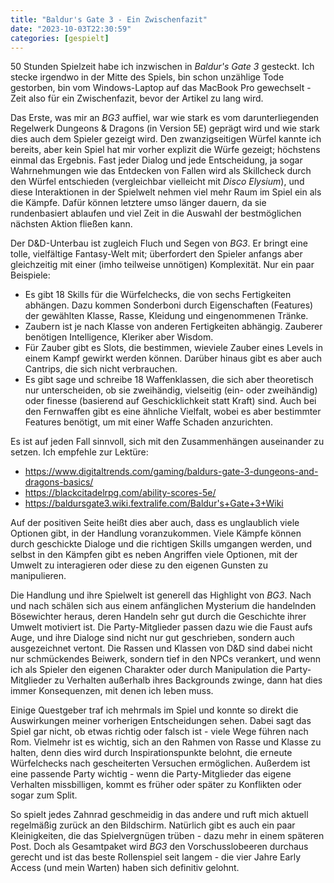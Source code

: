 ```yaml
---
title: "Baldur's Gate 3 - Ein Zwischenfazit"
date: "2023-10-03T22:30:59"
categories: [gespielt]
---
```


50 Stunden Spielzeit habe ich inzwischen in *Baldur's Gate 3* gesteckt. Ich stecke irgendwo in der Mitte des Spiels, bin schon unzählige Tode gestorben, bin vom Windows-Laptop auf das MacBook Pro gewechselt - Zeit also für ein Zwischenfazit, bevor der Artikel zu lang wird.

Das Erste, was mir an *BG3* auffiel, war wie stark es vom darunterliegenden Regelwerk Dungeons & Dragons (in Version 5E) geprägt wird und wie stark dies auch dem Spieler gezeigt wird. Den zwanzigseitigen Würfel kannte ich bereits, aber kein Spiel hat mir vorher explizit die Würfe gezeigt; höchstens einmal das Ergebnis. Fast jeder Dialog und jede Entscheidung, ja sogar Wahrnehmungen wie das Entdecken von Fallen wird als Skillcheck durch den Würfel entschieden (vergleichbar vielleicht mit *Disco Elysium*), und diese Interaktionen in der Spielwelt nehmen viel mehr Raum im Spiel ein als die Kämpfe. Dafür können letztere umso länger dauern, da sie rundenbasiert ablaufen und viel Zeit in die Auswahl der bestmöglichen nächsten Aktion fließen kann.

Der D&D-Unterbau ist zugleich Fluch und Segen von *BG3*. Er bringt eine tolle, vielfältige Fantasy-Welt mit; überfordert den Spieler anfangs aber gleichzeitig mit einer (imho teilweise unnötigen) Komplexität. Nur ein paar Beispiele:

* Es gibt 18 Skills für die Würfelchecks, die von sechs Fertigkeiten abhängen. Dazu kommen Sonderboni durch Eigenschaften (Features) der gewählten Klasse, Rasse, Kleidung und eingenommenen Tränke.
* Zaubern ist je nach Klasse von anderen Fertigkeiten abhängig. Zauberer benötigen Intelligence, Kleriker aber Wisdom.
* Für Zauber gibt es Slots, die bestimmen, wieviele Zauber eines Levels in einem Kampf gewirkt werden können. Darüber hinaus gibt es aber auch Cantrips, die sich nicht verbrauchen.
* Es gibt sage und schreibe 18 Waffenklassen, die sich aber theoretisch nur unterscheiden, ob sie zweihändig, vielseitig (ein- oder zweihändig) oder finesse (basierend auf Geschicklichkeit statt Kraft) sind. Auch bei den Fernwaffen gibt es eine ähnliche Vielfalt, wobei es aber bestimmter Features benötigt, um mit einer Waffe Schaden anzurichten.

Es ist auf jeden Fall sinnvoll, sich mit den Zusammenhängen auseinander zu setzen. Ich empfehle zur Lektüre:

* https://www.digitaltrends.com/gaming/baldurs-gate-3-dungeons-and-dragons-basics/
* https://blackcitadelrpg.com/ability-scores-5e/
* https://baldursgate3.wiki.fextralife.com/Baldur's+Gate+3+Wiki

Auf der positiven Seite heißt dies aber auch, dass es unglaublich viele Optionen gibt, in der Handlung voranzukommen. Viele Kämpfe können durch geschickte Dialoge und die richtigen Skills umgangen werden, und selbst in den Kämpfen gibt es neben Angriffen viele Optionen, mit der Umwelt zu interagieren oder diese zu den eigenen Gunsten zu manipulieren.

Die Handlung und ihre Spielwelt ist generell das Highlight von *BG3*. Nach und nach schälen sich aus einem anfänglichen Mysterium die handelnden Bösewichter heraus, deren Handeln sehr gut durch die Geschichte ihrer Umwelt motiviert ist. Die Party-Mitglieder passen dazu wie die Faust aufs Auge, und ihre Dialoge sind nicht nur gut geschrieben, sondern auch ausgezeichnet vertont. Die Rassen und Klassen von D&D sind dabei nicht nur schmückendes Beiwerk, sondern tief in den NPCs verankert, und wenn ich als Spieler den eigenen Charakter oder durch Manipulation die Party-Mitglieder zu Verhalten außerhalb ihres Backgrounds zwinge, dann hat dies immer Konsequenzen, mit denen ich leben muss.

Einige Questgeber traf ich mehrmals im Spiel und konnte so direkt die Auswirkungen meiner vorherigen Entscheidungen sehen. Dabei sagt das Spiel gar nicht, ob etwas richtig oder falsch ist - viele Wege führen nach Rom. Vielmehr ist es wichtig, sich an den Rahmen von Rasse und Klasse zu halten, denn dies wird durch Inspirationspunkte belohnt, die erneute Würfelchecks nach gescheiterten Versuchen ermöglichen. Außerdem ist eine passende Party wichtig - wenn die Party-Mitglieder das eigene Verhalten missbilligen, kommt es früher oder später zu Konflikten oder sogar zum Split.

So spielt jedes Zahnrad geschmeidig in das andere und ruft mich aktuell regelmäßig zurück an den Bildschirm. Natürlich gibt es auch ein paar Kleinigkeiten, die das Spielvergnügen trüben - dazu mehr in einem späteren Post. Doch als Gesamtpaket wird *BG3* den Vorschusslobeeren durchaus gerecht und ist das beste Rollenspiel seit langem - die vier Jahre Early Access (und mein Warten) haben sich definitiv gelohnt.